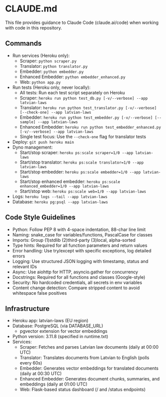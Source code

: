# CLAUDE.md

This file provides guidance to Claude Code (claude.ai/code) when working with code in this repository.

## Commands
- Run services (Heroku only):
  - Scraper: `python scraper.py`
  - Translator: `python translator.py`
  - Embedder: `python embedder.py`
  - Enhanced Embedder: `python embedder_enhanced.py`
  - Web: `python app.py`
- Run tests (Heroku only, never locally):
  - All tests: Run each test script separately on Heroku
  - Scraper: `heroku run python test_db.py [-v/--verbose] --app latvian-laws`
  - Translator: `heroku run python test_translator.py [-v/--verbose] [--check-one] --app latvian-laws`
  - Embedder: `heroku run python test_embedder.py [-v/--verbose] [--sample] --app latvian-laws`
  - Enhanced Embedder: `heroku run python test_embedder_enhanced.py [-v/--verbose] --app latvian-laws`
  - Single test focus: Use the `--check-one` flag for translator tests
- Deploy: `git push heroku main`
- Dyno management:
  - Start/stop scraper: `heroku ps:scale scraper=1/0 --app latvian-laws`
  - Start/stop translator: `heroku ps:scale translator=1/0 --app latvian-laws`
  - Start/stop embedder: `heroku ps:scale embedder=1/0 --app latvian-laws`
  - Start/stop enhanced embedder: `heroku ps:scale enhanced_embedder=1/0 --app latvian-laws`
  - Start/stop web: `heroku ps:scale web=1/0 --app latvian-laws`
- Logs: `heroku logs --tail --app latvian-laws`
- Database: `heroku pg:psql --app latvian-laws`

## Code Style Guidelines
- Python: Follow PEP 8 with 4-space indentation, 88-char line limit
- Naming: snake_case for variables/functions, PascalCase for classes
- Imports: Group (1)stdlib (2)third-party (3)local, alpha-sorted
- Type hints: Required for all function parameters and return values
- Error handling: Use try/except with specific exceptions, log detailed errors
- Logging: Use structured JSON logging with timestamp, status and relevant IDs
- Async: Use aiohttp for HTTP, asyncio.gather for concurrency
- Docstrings: Required for all functions and classes (Google-style)
- Security: No hardcoded credentials, all secrets in env variables
- Content change detection: Compare stripped content to avoid whitespace false positives

## Infrastructure
- Heroku app: latvian-laws (EU region)
- Database: PostgreSQL (via DATABASE_URL)
  - pgvector extension for vector embeddings
- Python version: 3.11.8 (specified in runtime.txt)
- Services:
  - Scraper: Fetches and parses Latvian law documents (daily at 00:00 UTC)
  - Translator: Translates documents from Latvian to English (polls every 60s)
  - Embedder: Generates vector embeddings for translated documents (daily at 00:30 UTC)
  - Enhanced Embedder: Generates document chunks, summaries, and embeddings (daily at 01:00 UTC)
  - Web: Flask-based status dashboard (/ and /status endpoints)